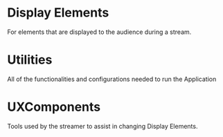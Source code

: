 # Display Elements 
For elements that are displayed to the audience during a stream.
# Utilities 
All of the functionalities and configurations needed to run the Application
# UXComponents 
Tools used by the streamer to assist in changing Display Elements.

